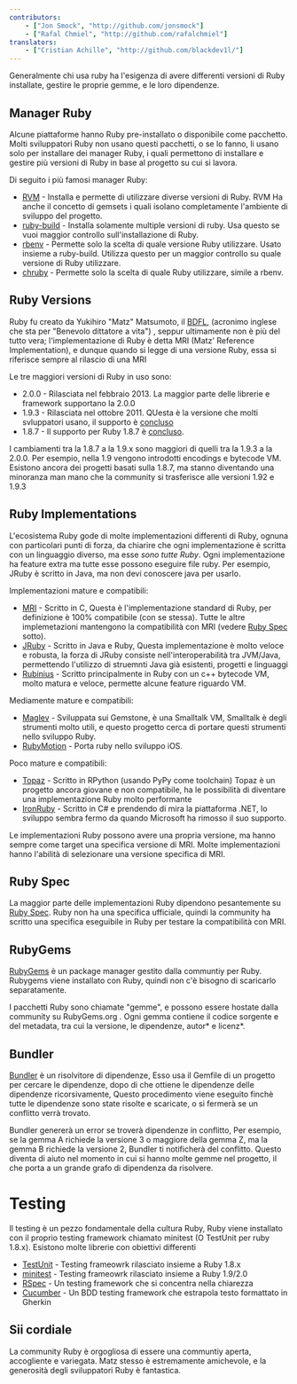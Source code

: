 ```yaml
---
contributors:
    - ["Jon Smock", "http://github.com/jonsmock"]
    - ["Rafal Chmiel", "http://github.com/rafalchmiel"]
translators:
    - ["Cristian Achille", "http://github.com/blackdev1l/"]
---
```


Generalmente chi usa ruby ha l'esigenza di avere differenti versioni di Ruby
installate, gestire le proprie gemme, e le loro dipendenze.

## Manager Ruby

Alcune piattaforme hanno Ruby pre-installato o disponibile come pacchetto.
Molti sviluppatori Ruby non usano questi pacchetti, o se lo fanno, li usano solo
per installare dei manager Ruby, i quali permettono di installare e gestire più
versioni di Ruby in base al progetto su cui si lavora.

Di seguito i più famosi manager Ruby:

* [RVM](https://rvm.io/) - Installa e permette di utilizzare diverse versioni di
  Ruby. RVM Ha anche il concetto di gemsets i quali isolano completamente l'ambiente di sviluppo del progetto.
* [ruby-build](https://github.com/sstephenson/ruby-build) - Installa solamente
  multiple versioni di ruby. Usa questo se vuoi maggior controllo sull'installazione di Ruby.
* [rbenv](https://github.com/sstephenson/rbenv) -
  Permette solo la scelta di quale versione Ruby utilizzare. Usato insieme a ruby-build.
  Utilizza questo per un maggior controllo su quale versione di Ruby utilizzare.
* [chruby](https://github.com/postmodern/chruby) -
  Permette solo la scelta di quale Ruby utilizzare, simile a rbenv.

## Ruby Versions

Ruby fu creato da Yukihiro "Matz" Matsumoto, il [BDFL](https://en.wikipedia.org/wiki/Benevolent_Dictator_for_Life),
(acronimo inglese che sta per "Benevolo dittatore a vita") , seppur
ultimamente non è più del tutto vera; l'implementazione di Ruby
è detta  MRI (Matz' Reference Implementation), e dunque quando si legge di una
versione Ruby, essa si riferisce sempre al rilascio di una MRI

Le tre maggiori versioni di Ruby in uso sono:

* 2.0.0 - Rilasciata nel febbraio 2013. La maggior parte delle librerie e
  framework supportano la 2.0.0
* 1.9.3 - Rilasciata nel ottobre 2011. QUesta è la versione che molti
  svluppatori usano, il supporto è
  [concluso](https://www.ruby-lang.org/en/news/2015/02/23/support-for-ruby-1-9-3-has-ended/)
* 1.8.7 - Il supporto per Ruby 1.8.7 è
  [concluso](http://www.ruby-lang.org/en/news/2013/06/30/we-retire-1-8-7/).

I cambiamenti tra la 1.8.7 a la 1.9.x sono maggiori di quelli tra la 1.9.3 a la
2.0.0. Per esempio, nella 1.9 vengono introdotti encodings e bytecode VM.
Esistono ancora dei progetti basati sulla 1.8.7, ma stanno diventando una
minoranza man mano che la community si trasferisce alle versioni 1.92 e
1.9.3

## Ruby Implementations

L'ecosistema Ruby gode di molte implementazioni differenti di Ruby, ognuna con
particolari punti di forza, da chiarire che ogni implementazione è scritta con
un linguaggio diverso, ma esse *sono tutte Ruby*. Ogni implementazione ha
feature extra ma tutte esse possono eseguire file ruby. Per esempio, JRuby è
scritto in Java, ma non devi conoscere java per usarlo.

Implementazioni mature e compatibili:

* [MRI](https://github.com/ruby/ruby) - Scritto in C, Questa è l'implementazione
  standard di Ruby, per definizione è 100% compatibile (con se stessa). Tutte le
  altre implemetazioni mantengono la compatibilità con MRI
  (vedere [Ruby Spec](#ruby-spec) sotto).
* [JRuby](http://jruby.org/) - Scritto in Java e Ruby, Questa implementazione è
  molto veloce e robusta, la forza di JRuby consiste nell'interoperabilità
  tra JVM/Java, permettendo l'utilizzo di struemnti Java già esistenti, progetti
  e linguaggi
* [Rubinius](http://rubini.us/) - Scritto principalmente in Ruby con un
  c++ bytecode VM, molto matura e veloce, permette alcune feature riguardo VM.

Mediamente mature e compatibili:

* [Maglev](http://maglev.github.io/) - Sviluppata sui Gemstone, è una Smalltalk
VM, Smalltalk è degli strumenti molto utili, e questo progetto cerca di portare
questi strumenti nello sviluppo Ruby.
* [RubyMotion](http://www.rubymotion.com/) - Porta ruby nello sviluppo iOS.

Poco mature e compatibili:

* [Topaz](http://topazruby.com/) - Scritto in RPython (usando PyPy come
  toolchain) Topaz è un progetto ancora giovane e non compatibile, ha le
  possibilità di diventare una implementazione Ruby molto performante
* [IronRuby](http://ironruby.net/) - Scritto in C# e prendendo di mira la
  piattaforma .NET, lo sviluppo sembra fermo da quando Microsoft ha rimosso il
  suo supporto.

Le implementazioni Ruby possono avere una propria versione, ma hanno sempre come
target una specifica versione di MRI. Molte implementazioni hanno l'abilità di
selezionare una versione specifica di MRI.

## Ruby Spec

La maggior parte delle implementazioni Ruby dipendono pesantemente su
[Ruby Spec](https://github.com/ruby/spec). Ruby non ha una specifica ufficiale, quindi la
community ha scritto una specifica eseguibile in Ruby per testare la compatibilità
con MRI.

## RubyGems

[RubyGems](http://rubygems.org/) è un package manager gestito dalla communtiy
per Ruby. Rubygems viene installato con Ruby, quindi non c'è bisogno di
scaricarlo separatamente.

I pacchetti Ruby sono chiamate "gemme", e possono essere hostate dalla community
su RubyGems.org . Ogni gemma contiene il codice sorgente e del metadata, tra cui
la versione, le dipendenze, autor* e licenz*.

## Bundler

[Bundler](http://bundler.io/) è un risolvitore di dipendenze, Esso usa il Gemfile
di un progetto per cercare le dipendenze, dopo di che ottiene le dipendenze delle
dipendenze ricorsivamente, Questo procedimento viene eseguito finchè tutte le
dipendenze sono state risolte e scaricate, o si fermerà se un conflitto verrà
trovato.

Bundler genererà un error se troverà dipendenze in conflitto, Per esempio,
se la gemma A richiede la versione 3 o maggiore della gemma Z, ma la gemma B
richiede la versione 2, Bundler ti notificherà del conflitto. Questo diventa
di aiuto nel momento in cui si hanno molte gemme nel progetto, il che porta a
un grande grafo di dipendenza da risolvere.

# Testing

Il testing è un pezzo fondamentale della cultura Ruby, Ruby viene installato con
il proprio testing framework chiamato minitest (O TestUnit per ruby 1.8.x).
Esistono molte librerie con obiettivi differenti

* [TestUnit](http://ruby-doc.org/stdlib-1.8.7/libdoc/test/unit/rdoc/Test/Unit.html) - Testing frameowrk rilasciato insieme a Ruby 1.8.x
* [minitest](http://ruby-doc.org/stdlib-2.0.0/libdoc/minitest/rdoc/MiniTest.html) - Testing frameowrk rilasciato insieme a Ruby 1.9/2.0
* [RSpec](http://rspec.info/) - Un testing framework che si concentra nella chiarezza
* [Cucumber](http://cukes.info/) - Un BDD testing framework che estrapola testo formattato in Gherkin

## Sii cordiale

La community Ruby è orgogliosa di essere una communtiy aperta, accogliente e
variegata. Matz stesso è estremamente amichevole, e la generosità degli sviluppatori
Ruby è fantastica.
